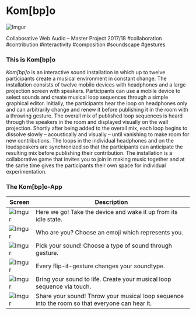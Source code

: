 # Kom[bp]o

![Imgur](https://i.imgur.com/Bg2NH8X.jpg)

Collaborative Web Audio – Master Project 2017/18 #collaboration #contribution #interactivity #composition #soundscape #gestures

### This is Kom[bp]o

*Kom[bp]o* is an interactive sound installation in which up to twelve participants create a musical environment in constant change. The installation consists of twelve mobile devices with headphones and a large projection screen with speakers. Participants can use a mobile device to select sounds and create musical loop sequences through a simple graphical editor. Initially, the participants hear the loop on headphones only and can arbitrarily change and renew it before publishing it in the room with a throwing gesture. The overall mix of published loop sequences is heard through the speakers in the room and displayed visually on the wall projection. Shortly after being added  to the overall mix, each loop begins to dissolve slowly – acoustically and visually – until vanishing to make room for new contributions. The loops in the individual headphones and on the loudspeakers are  synchronized so that the participants can anticipate the resulting mix before publishing their contribution. The installation is a collaborative game that invites you to join in making music together and at the same time gives the participants their own space for individual experimentation.


### The Kom[bp]o-App 
Screen | Description
------------ | -------------
![Imgur](https://i.imgur.com/8wsdsAV.png?2) | Here we go! Take the device and wake it up from its idle state.
![Imgur](https://i.imgur.com/a6dOQly.png?2) | Who are you? Choose an emoji which represents you.
![Imgur](https://i.imgur.com/DYEdWgj.png?2) | Pick your sound! Choose a type of sound through gesture.
![Imgur](https://i.imgur.com/1qMxbY7.png?2) | Every flip-it-gesture changes your soundtype. 
![Imgur](https://i.imgur.com/b43mPgc.png?2) | Bring your sound to life. Create your musical loop sequence via touch.
![Imgur](https://i.imgur.com/rGJDf0H.png?2) | Share your sound! Throw your musical loop sequence into the room so that everyone can hear it.
